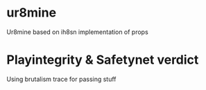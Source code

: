 # ur8mine
Ur8mine based on ih8sn implementation of props

# Playintegrity & Safetynet verdict
Using brutalism trace for passing stuff
